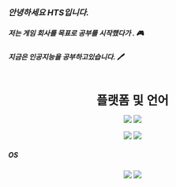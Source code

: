 ### *안녕하세요 HTS입니다.* 

##### 저는 게임 회사를 목표로 공부를 시작했다가 . 🎮
##### 지금은 인공지능을 공부하고있습니다. 🖊
<br>

<p align="center">
  <span style="font-size: 24px; font-family: 'Arial', sans-serif; font-weight: bold;">플랫폼 및 언어</span>


</p>
<p align="center">
  <img src="https://img.shields.io/badge/python-green?style=for-the-badge&logo=python&logoColor=#3776AB">
  <img src="https://img.shields.io/badge/PyTorch-green?style=for-the-badge&logo=PyTorch&logoColor=#EE4C2C">
</p>

<p align="center">
  <img src="https://img.shields.io/badge/csharp-green?style=for-the-badge&logo=csharp&logoColor=#239120">
  <img src="https://img.shields.io/badge/unity-green?style=for-the-badge&logo=unity&logoColor=#FFFFFF">
</p>

##### OS

<p align="center">
  <img src="https://img.shields.io/badge/windows-green?style=for-the-badge&logo=windows&logoColor=#0078D6">
  <img src="https://img.shields.io/badge/linux-green?style=for-the-badge&logo=linux&logoColor=#FCC624">
</p>

